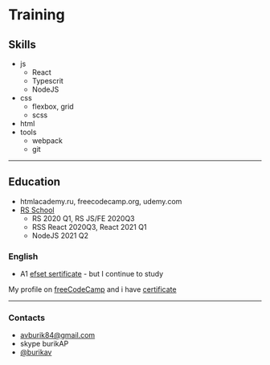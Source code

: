 # Training

## Skills

* js
  * React
  * Typescrit
  * NodeJS
* css
  * flexbox, grid
  * scss
* html
* tools
  * webpack
  * git

---

## Education

* htmlacademy.ru, freecodecamp.org, udemy.com
* [RS School](https://rs.school/)
  * RS 2020 Q1, RS JS/FE 2020Q3
  * RSS React 2020Q3, React 2021 Q1
  * NodeJS 2021 Q2

### English

* A1 [efset sertificate](https://www.efset.org/cert/ADdS82) - but I continue to study

My profile on [freeCodeCamp](https://www.freecodecamp.org/burik84) and i have [certificate](https://www.freecodecamp.org/certification/burik84/responsive-web-design)

---

### Contacts

* avburik84@gmail.com
* skype burikAP
* [@burikav](https://t.me/burikav)
